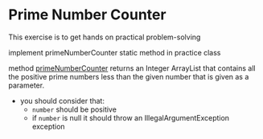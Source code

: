 # Prime Number Counter

This exercise is to get hands on practical problem-solving 

implement primeNumberCounter static method in practice class

method [primeNumberCounter](src/main/java/Practice.java) returns an Integer ArrayList that contains all the positive prime numbers less than the given number that is given as a parameter.

- you should consider that:
    - `number` should be positive
    - if `number` is null it should throw an IllegalArgumentException exception 
